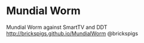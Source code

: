 Mundial Worm
============

Mundial Worm against SmartTV and DDT  
http://brickspigs.github.io/MundialWorm
@brickspigs
